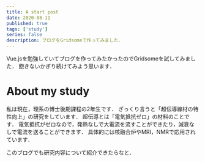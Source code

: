 ```yaml
---
title: A start post
date: 2020-08-11
published: true
tags: ['study']
series: false
description: ブログをGridsomeで作ってみました．
---
```



Vue.jsを勉強していてブログを作ってみたかったのでGridsomeを試してみました．
飽きないかぎり続けてみよう思います．

# About my study
私は現在，理系の博士後期課程の2年生です．
ざっくり言うと「超伝導線材の特性向上」の研究をしています．
超伝導とは「電気抵抗ゼロ」の材料のことです．
電気抵抗がゼロなので，発熱なしで大電流を流すことができたり，減衰なしで電流を送ることができます．
具体的には核融合炉やMRI，NMRで応用されています．


このブログでも研究内容について紹介できたらなと．



